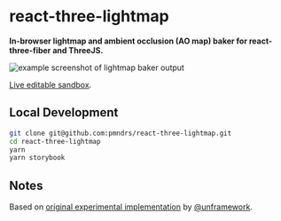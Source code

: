 # react-three-lightmap

**In-browser lightmap and ambient occlusion (AO map) baker for react-three-fiber and ThreeJS.**

![example screenshot of lightmap baker output](./react-three-lightmap-example.png)

[Live editable sandbox](https://codesandbox.io/s/github/pmndrs/react-three-lightmap/tree/main/demo-sandbox).

## Local Development

```sh
git clone git@github.com:pmndrs/react-three-lightmap.git
cd react-three-lightmap
yarn
yarn storybook
```

## Notes

Based on [original experimental implementation](https://github.com/unframework/threejs-lightmap-baker) by [@unframework](https://github.com/unframework).
